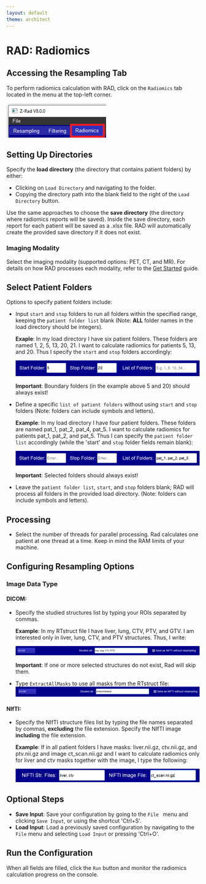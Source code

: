 ```yaml
---
layout: default
theme: architect
---
```


# RAD: Radiomics

## Accessing the Resampling Tab

To perform radiomics calculation with RAD, click on the `Radiomics` tab located in the menu at the top-left corner.

![Resampling Tab](f4_radiomics.PNG "Resampling Tab")

## Setting Up Directories

Specify the **load directory** (the directory that contains patient folders) by either:
- Clicking on `Load Directory` and navigating to the folder.
- Copying the directory path into the blank field to the right of the `Load Directory` button.

Use the same approaches to choose the **save directory** (the directory where radiomics reports will be saved). 
Inside the save directory, each report for each patient will be saved as a .xlsx file.
RAD will automatically create the provided save directory if it does not exist.

### Imaging Modality
Select the imaging modality (supported options: PET, CT, and MR). For details on how RAD processes each modality, refer to the [Get Started](get_started.md) guide.

## Select Patient Folders
Options to specify patient folders include:

- Input `start` and `stop` folders to run all folders within the specified range, keeping the `patient folder list` blank (Note: **ALL** folder names in the load directory should be integers).                                                                                                                                                                        

    **Exaple**: In my load directory I have six patient folders. These folders are named 1, 2, 5, 13, 20, 21. I want to calculate radiomics for patients 5, 13, and 20. Thus I specify the `start` and `stop` folders accordingly:
  
    ![Select Patient Folders Option I](f2_load_pat_folders_1.PNG "Option I")

    **Important**: Boundary folders (in the example above 5 and 20) should always exist!
     
- Define a specific `list of patient folders` without using `start` and `stop` folders (Note: folders can include symbols and letters).

     **Example**: In my load directory I have four patient folders. These folders are named pat_1, pat_2, pat_4, pat_5. I want to calculate radiomics for patients pat_1, pat_2, and pat_5. Thus I can specify the `patient folder list` accordingly (while the 'start' and `stop` folder fields remain blank):
  
     ![Select Patient Folders Option II](f2_load_pat_folders_2.PNG "Option II")
   
     **Important**: Selected folders should always exist!

- Leave the `patient folder list`, `start`, and `stop` folders blank; RAD will process all folders in the provided load directory. (Note: folders can include symbols and letters).

## Processing
- Select the number of threads for parallel processing. Rad calculates one patient at one thread at a time. Keep in mind the RAM limits of your machine.

## Configuring Resampling Options

### Image Data Type
#### DICOM:
- Specify the studied structures list by typing your ROIs separated by commas.

     **Example**: In my RTstruct file I have liver, lung, CTV, PTV, and GTV. I am interested only in liver, lung, CTV, and PTV structures. Thus, I write:
  
     ![DICOM Option I](f3_DICOM_1.PNG "DICOM Option I")

     **Important**: If one or more selected structures do not exist, Rad will skip them.
  
- Type `ExtractAllMasks` to use all masks from the RTstruct file:
  ![DICOM Option II](f3_DICOM_2.PNG "DICOM Option II")

#### NIfTI: 
- Specify the NIfTI structure files list by typing the file names separated by commas, **excluding** the file extension. Specify the NIfTI image **including** the file extension.

     **Example**: If in all patient folders I have masks: liver.nii.gz, ctv.nii.gz, and ptv.nii.gz and image ct_scan.nii.gz and I want to calculate radiomics only for liver and ctv masks together with the image, I type the following:

     ![NIFTI Option I](f3_NIFTI_1.PNG "NIFTI Option I")

## Optional Steps
- **Save Input**: Save your configuration by going to the `File ` menu and clicking `Save Input`, or using the shortcut 'Ctrl+S'.
- **Load Input**: Load a previously saved configuration by navigating to the `File` menu and selecting `Load Input` or pressing 'Ctrl+O'.

## Run the Configuration
When all fields are filled, click the `Run` button and monitor the radiomics calculation progress on the console.

